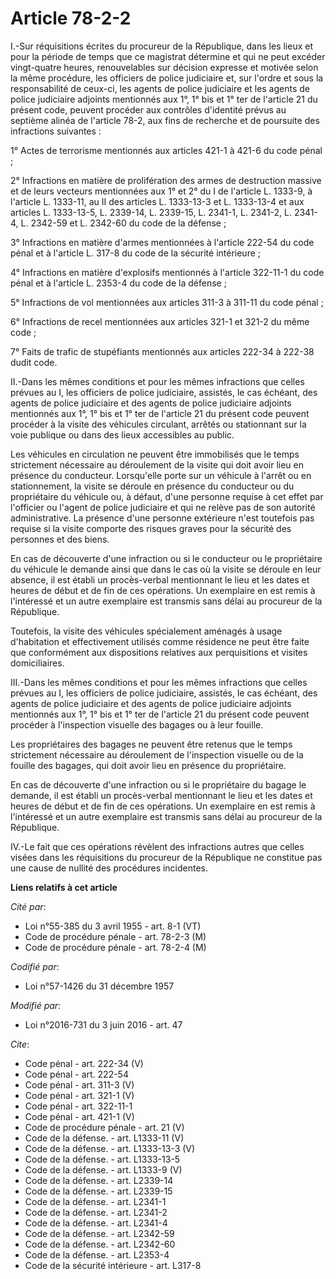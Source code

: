 # Article 78-2-2

I.-Sur réquisitions écrites du procureur de la République, dans les lieux et pour la période de temps que ce magistrat
détermine et qui ne peut excéder vingt-quatre heures, renouvelables sur décision expresse et motivée selon la même procédure,
les officiers de police judiciaire et, sur l'ordre et sous la responsabilité de ceux-ci, les agents de police judiciaire et
les agents de police judiciaire adjoints mentionnés aux 1°, 1° bis et 1° ter de l'article 21 du présent code, peuvent
procéder aux contrôles d'identité prévus au septième alinéa de l'article 78-2, aux fins de recherche et de poursuite des
infractions suivantes : 

1° Actes de terrorisme mentionnés aux articles 421-1 à 421-6 du code pénal ; 

2° Infractions en matière de prolifération des armes de destruction massive et de leurs vecteurs mentionnées aux 1° et 2° du
I de l'article L. 1333-9, à l'article L. 1333-11, au II des articles L. 1333-13-3 et L. 1333-13-4 et aux articles L.
1333-13-5, L. 2339-14, L. 2339-15, L. 2341-1, L. 2341-2, L. 2341-4, L. 2342-59 et L. 2342-60 du code de la défense ; 

3° Infractions en matière d'armes mentionnées à l'article 222-54 du code pénal et à l'article L. 317-8 du code de la sécurité
intérieure ; 

4° Infractions en matière d'explosifs mentionnés à l'article 322-11-1 du code pénal et à l'article L. 2353-4 du code de la
défense ; 

5° Infractions de vol mentionnées aux articles 311-3 à 311-11 du code pénal ; 

6° Infractions de recel mentionnées aux articles 321-1 et 321-2 du même code ; 

7° Faits de trafic de stupéfiants mentionnés aux articles 222-34 à 222-38 dudit code. 

II.-Dans les mêmes conditions et pour les mêmes infractions que celles prévues au I, les officiers de police judiciaire,
assistés, le cas échéant, des agents de police judiciaire et des agents de police judiciaire adjoints mentionnés aux 1°, 1°
bis et 1° ter de l'article 21 du présent code peuvent procéder à la visite des véhicules circulant, arrêtés ou stationnant
sur la voie publique ou dans des lieux accessibles au public. 

Les véhicules en circulation ne peuvent être immobilisés que le temps strictement nécessaire au déroulement de la visite qui
doit avoir lieu en présence du conducteur. Lorsqu'elle porte sur un véhicule à l'arrêt ou en stationnement, la visite se
déroule en présence du conducteur ou du propriétaire du véhicule ou, à défaut, d'une personne requise à cet effet par
l'officier ou l'agent de police judiciaire et qui ne relève pas de son autorité administrative. La présence d'une personne
extérieure n'est toutefois pas requise si la visite comporte des risques graves pour la sécurité des personnes et des biens. 

En cas de découverte d'une infraction ou si le conducteur ou le propriétaire du véhicule le demande ainsi que dans le cas où
la visite se déroule en leur absence, il est établi un procès-verbal mentionnant le lieu et les dates et heures de début et
de fin de ces opérations. Un exemplaire en est remis à l'intéressé et un autre exemplaire est transmis sans délai au
procureur de la République. 

Toutefois, la visite des véhicules spécialement aménagés à usage d'habitation et effectivement utilisés comme résidence ne
peut être faite que conformément aux dispositions relatives aux perquisitions et visites domiciliaires. 

III.-Dans les mêmes conditions et pour les mêmes infractions que celles prévues au I, les officiers de police judiciaire,
assistés, le cas échéant, des agents de police judiciaire et des agents de police judiciaire adjoints mentionnés aux 1°, 1°
bis et 1° ter de l'article 21 du présent code peuvent procéder à l'inspection visuelle des bagages ou à leur fouille. 

Les propriétaires des bagages ne peuvent être retenus que le temps strictement nécessaire au déroulement de l'inspection
visuelle ou de la fouille des bagages, qui doit avoir lieu en présence du propriétaire. 

En cas de découverte d'une infraction ou si le propriétaire du bagage le demande, il est établi un procès-verbal mentionnant
le lieu et les dates et heures de début et de fin de ces opérations. Un exemplaire en est remis à l'intéressé et un autre
exemplaire est transmis sans délai au procureur de la République. 

IV.-Le fait que ces opérations révèlent des infractions autres que celles visées dans les réquisitions du procureur de la
République ne constitue pas une cause de nullité des procédures incidentes.

**Liens relatifs à cet article**

_Cité par_:

  - Loi n°55-385 du 3 avril 1955 - art. 8-1 (VT)
  - Code de procédure pénale - art. 78-2-3 (M)
  - Code de procédure pénale - art. 78-2-4 (M)

_Codifié par_:

  - Loi n°57-1426 du 31 décembre 1957

_Modifié par_:

  - Loi n°2016-731 du 3 juin 2016 - art. 47

_Cite_:

  - Code pénal - art. 222-34 (V)
  - Code pénal - art. 222-54
  - Code pénal - art. 311-3 (V)
  - Code pénal - art. 321-1 (V)
  - Code pénal - art. 322-11-1
  - Code pénal - art. 421-1 (V)
  - Code de procédure pénale - art. 21 (V)
  - Code de la défense. - art. L1333-11 (V)
  - Code de la défense. - art. L1333-13-3 (V)
  - Code de la défense. - art. L1333-13-5
  - Code de la défense. - art. L1333-9 (V)
  - Code de la défense. - art. L2339-14
  - Code de la défense. - art. L2339-15
  - Code de la défense. - art. L2341-1
  - Code de la défense. - art. L2341-2
  - Code de la défense. - art. L2341-4
  - Code de la défense. - art. L2342-59
  - Code de la défense. - art. L2342-60
  - Code de la défense. - art. L2353-4
  - Code de la sécurité intérieure - art. L317-8
